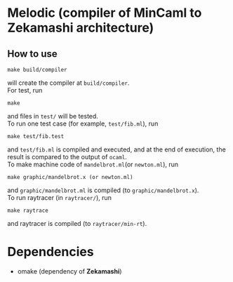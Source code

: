 # Melodic (compiler of **MinCaml** to **Zekamashi** architecture)

## How to use
```
make build/compiler
```
will create the compiler at `build/compiler`.<br>
For test, run
```
make
```
and files in `test/` will be tested.<br>
To run one test case (for example, `test/fib.ml`), run
```
make test/fib.test
```
and `test/fib.ml` is compiled and executed, and at the end of execution, the result is compared to the output of `ocaml`.<br>
To make machine code of `mandelbrot.ml`(or `newton.ml`), run
```
make graphic/mandelbrot.x (or newton.ml)
```
and `graphic/mandelbrot.ml` is compiled (to `graphic/mandelbrot.x`). <br>
To run raytracer (in `raytracer/`), run
```
make raytrace
```
and raytracer is compiled (to `raytracer/min-rt`).
# Dependencies
* omake (dependency of **Zekamashi**)

